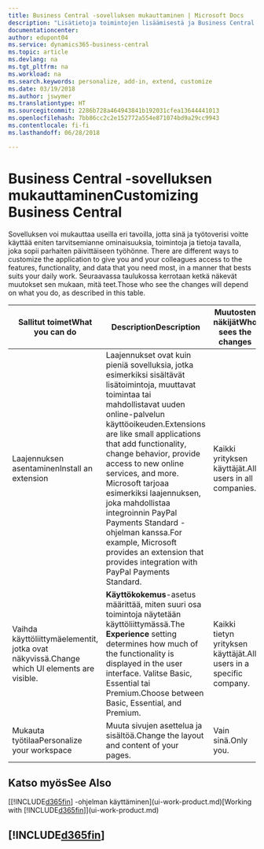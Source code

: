 ```yaml
---
title: Business Central -sovelluksen mukauttaminen | Microsoft Docs
description: "Lisätietoja toimintojen lisäämisestä ja Business Central. -sovelluksen mukauttamisesta."
documentationcenter: 
author: edupont04
ms.service: dynamics365-business-central
ms.topic: article
ms.devlang: na
ms.tgt_pltfrm: na
ms.workload: na
ms.search.keywords: personalize, add-in, extend, customize
ms.date: 03/19/2018
ms.author: jswymer
ms.translationtype: HT
ms.sourcegitcommit: 2286b728a464943841b192031cfea13644441013
ms.openlocfilehash: 7bb86cc2c2e152772a554e871074bd9a29cc9943
ms.contentlocale: fi-fi
ms.lasthandoff: 06/28/2018

---
```

# <a name="customizing-business-central"></a><span data-ttu-id="652f1-103">Business Central -sovelluksen mukauttaminen</span><span class="sxs-lookup"><span data-stu-id="652f1-103">Customizing Business Central</span></span>
<span data-ttu-id="652f1-104"><!--NAV # Customizing Dynamics NAV --> Sovelluksen voi mukauttaa useilla eri tavoilla, jotta sinä ja työtoverisi voitte käyttää eniten tarvitsemianne ominaisuuksia, toimintoja ja tietoja tavalla, joka sopii parhaiten päivittäiseen työhönne.</span><span class="sxs-lookup"><span data-stu-id="652f1-104"><!--NAV # Customizing Dynamics NAV --> There are different ways to customize the application to give you and your colleagues access to the features, functionality, and data that you need most, in a manner that bests suits your daily work.</span></span> <span data-ttu-id="652f1-105">Seuraavassa taulukossa kerrotaan ketkä näkevät muutokset sen mukaan, mitä teet.</span><span class="sxs-lookup"><span data-stu-id="652f1-105">Those who see the changes will depend on what you do, as described in this table.</span></span>

| <span data-ttu-id="652f1-106">Sallitut toimet</span><span class="sxs-lookup"><span data-stu-id="652f1-106">What you can do</span></span>    |  <span data-ttu-id="652f1-107">Description</span><span class="sxs-lookup"><span data-stu-id="652f1-107">Description</span></span>  |  <span data-ttu-id="652f1-108">Muutosten näkijät</span><span class="sxs-lookup"><span data-stu-id="652f1-108">Who sees the changes</span></span>  |  <span data-ttu-id="652f1-109">Lisätietoja</span><span class="sxs-lookup"><span data-stu-id="652f1-109">More information</span></span>  |
|-----|---------------|---------|-------|
|<span data-ttu-id="652f1-110">Laajennuksen asentaminen</span><span class="sxs-lookup"><span data-stu-id="652f1-110">Install an extension</span></span>|<span data-ttu-id="652f1-111">Laajennukset ovat kuin pieniä sovelluksia, jotka esimerkiksi sisältävät lisätoimintoja, muuttavat toimintaa tai mahdollistavat uuden online-palvelun käyttöoikeuden.</span><span class="sxs-lookup"><span data-stu-id="652f1-111">Extensions are like small applications that add functionality, change behavior, provide access to new online services, and more.</span></span> <span data-ttu-id="652f1-112">Microsoft tarjoaa esimerkiksi laajennuksen, joka mahdollistaa integroinnin PayPal Payments Standard -ohjelman kanssa.</span><span class="sxs-lookup"><span data-stu-id="652f1-112">For example, Microsoft provides an extension that provides integration with PayPal Payments Standard.</span></span>|<span data-ttu-id="652f1-113">Kaikki yrityksen käyttäjät.</span><span class="sxs-lookup"><span data-stu-id="652f1-113">All users in all companies.</span></span>|[<span data-ttu-id="652f1-114">Laajennusten käyttämisen mukauttaminen</span><span class="sxs-lookup"><span data-stu-id="652f1-114">Customizing Using Extensions</span></span>](ui-extensions.md)|
|<span data-ttu-id="652f1-115">Vaihda käyttöliittymäelementit, jotka ovat näkyvissä.</span><span class="sxs-lookup"><span data-stu-id="652f1-115">Change which UI elements are visible.</span></span>|<span data-ttu-id="652f1-116">**Käyttökokemus**-asetus määrittää, miten suuri osa toimintoja näytetään käyttöliittymässä.</span><span class="sxs-lookup"><span data-stu-id="652f1-116">The **Experience** setting determines how much of the functionality is displayed in the user interface.</span></span> <span data-ttu-id="652f1-117">Valitse Basic, Essential tai Premium.</span><span class="sxs-lookup"><span data-stu-id="652f1-117">Choose between Basic, Essential, and Premium.</span></span>|<span data-ttu-id="652f1-118">Kaikki tietyn yrityksen käyttäjät.</span><span class="sxs-lookup"><span data-stu-id="652f1-118">All users in a specific company.</span></span>|[<span data-ttu-id="652f1-119">Näytettävien ominaisuuksien muuttaminen</span><span class="sxs-lookup"><span data-stu-id="652f1-119">Changing Which Features are Displayed</span></span>](ui-experiences.md)|
|<span data-ttu-id="652f1-120">Mukauta työtilaa</span><span class="sxs-lookup"><span data-stu-id="652f1-120">Personalize your workspace</span></span>|<span data-ttu-id="652f1-121">Muuta sivujen asettelua ja sisältöä.</span><span class="sxs-lookup"><span data-stu-id="652f1-121">Change the layout and content of your pages.</span></span>|<span data-ttu-id="652f1-122">Vain sinä.</span><span class="sxs-lookup"><span data-stu-id="652f1-122">Only you.</span></span>|[<span data-ttu-id="652f1-123">Työtilan mukauttaminen</span><span class="sxs-lookup"><span data-stu-id="652f1-123">Personalizing Your Workspace</span></span>](ui-personalization-user.md)|

## <a name="see-also"></a><span data-ttu-id="652f1-124">Katso myös</span><span class="sxs-lookup"><span data-stu-id="652f1-124">See Also</span></span>
<span data-ttu-id="652f1-125">[[!INCLUDE[d365fin](includes/d365fin_md.md)] -ohjelman käyttäminen](ui-work-product.md)</span><span class="sxs-lookup"><span data-stu-id="652f1-125">[Working with [!INCLUDE[d365fin](includes/d365fin_md.md)]](ui-work-product.md)</span></span>  

## [!INCLUDE[d365fin](includes/free_trial_md.md)]  
 

